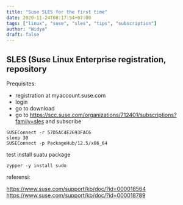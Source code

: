 ```yaml
---
title: "Suse SLES for the first time"
date: 2020-11-24T08:17:54+07:00
tags: ["linux", "suse", "sles", "tips", "subscription"]
author: "Widya"
draft: false
---
```


## SLES (Suse Linux Enterprise registration, repository

Prequisites:

* registration at myaccount.suse.com
* login
* go to download
* go to https://scc.suse.com/organizations/712401/subscriptions?family=sles and subscribe

```
SUSEConnect -r 57D5AC4E2693FAC6
sleep 30
SUSEConnect -p PackageHub/12.5/x86_64
```
test install suatu package
```
zypper -y install sudo
```
referensi:

https://www.suse.com/support/kb/doc/?id=000018564
https://www.suse.com/support/kb/doc/?id=000018789

